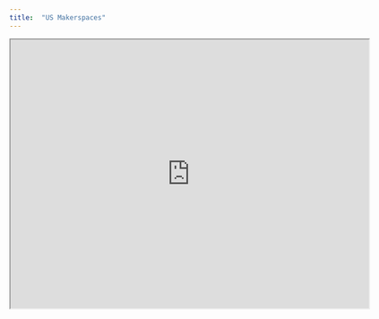```yaml
---
title:  "US Makerspaces"
---
```


<iframe src="https://www.google.com/maps/d/u/0/embed?mid=zArAYshE0prU.kE-hctmU014o" width="640" height="480"></iframe>
